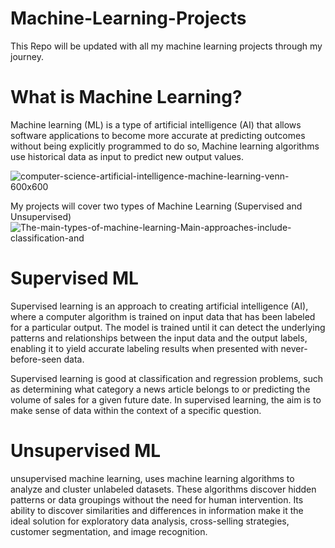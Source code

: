 # Machine-Learning-Projects
This Repo will be updated with all my machine learning projects through my journey.
# What is Machine Learning?
Machine learning (ML) is a type of artificial intelligence (AI) that allows software applications to become more accurate at predicting outcomes without being explicitly programmed to do so, Machine learning algorithms use historical data as input to predict new output values.

![computer-science-artificial-intelligence-machine-learning-venn-600x600](https://user-images.githubusercontent.com/114780478/197634629-d44a9756-4872-4f13-9e0c-a7770fb086af.png)

My projects will cover two types of Machine Learning (Supervised and Unsupervised) 
![The-main-types-of-machine-learning-Main-approaches-include-classification-and](https://user-images.githubusercontent.com/114780478/197635132-8306933d-8c5a-4b23-b68d-7651201eb1e4.png)
# Supervised ML
Supervised learning is an approach to creating artificial intelligence (AI), where a computer algorithm is trained on input data that has been labeled for a particular output. The model is trained until it can detect the underlying patterns and relationships between the input data and the output labels, enabling it to yield accurate labeling results when presented with never-before-seen data.

Supervised learning is good at classification and regression problems, such as determining what category a news article belongs to or predicting the volume of sales for a given future date. In supervised learning, the aim is to make sense of data within the context of a specific question.

# Unsupervised ML
unsupervised machine learning, uses machine learning algorithms to analyze and cluster unlabeled datasets. These algorithms discover hidden patterns or data groupings without the need for human intervention. Its ability to discover similarities and differences in information make it the ideal solution for exploratory data analysis, cross-selling strategies, customer segmentation, and image recognition.

